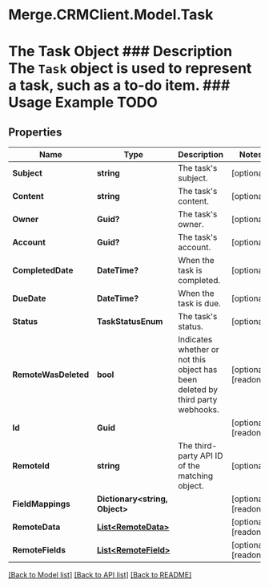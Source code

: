 # Merge.CRMClient.Model.Task
# The Task Object ### Description The `Task` object is used to represent a task, such as a to-do item. ### Usage Example TODO

## Properties

Name | Type | Description | Notes
------------ | ------------- | ------------- | -------------
**Subject** | **string** | The task&#39;s subject. | [optional] 
**Content** | **string** | The task&#39;s content. | [optional] 
**Owner** | **Guid?** | The task&#39;s owner. | [optional] 
**Account** | **Guid?** | The task&#39;s account. | [optional] 
**CompletedDate** | **DateTime?** | When the task is completed. | [optional] 
**DueDate** | **DateTime?** | When the task is due. | [optional] 
**Status** | **TaskStatusEnum** | The task&#39;s status. | [optional] 
**RemoteWasDeleted** | **bool** | Indicates whether or not this object has been deleted by third party webhooks. | [optional] [readonly] 
**Id** | **Guid** |  | [optional] [readonly] 
**RemoteId** | **string** | The third-party API ID of the matching object. | [optional] 
**FieldMappings** | **Dictionary&lt;string, Object&gt;** |  | [optional] [readonly] 
**RemoteData** | [**List&lt;RemoteData&gt;**](RemoteData.md) |  | [optional] [readonly] 
**RemoteFields** | [**List&lt;RemoteField&gt;**](RemoteField.md) |  | [optional] [readonly] 

[[Back to Model list]](../README.md#documentation-for-models) [[Back to API list]](../README.md#documentation-for-api-endpoints) [[Back to README]](../README.md)

